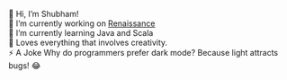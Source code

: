 👋 Hi, I’m Shubham! <br>🔭 I’m currently working on [Renaissance](https://github.com/kalviumcommunity/S59_Shubham_Capstone_Renaissance)<br>🌱 I’m currently learning Java and Scala<br>🤩 Loves everything that involves creativity. <br>⚡ A Joke Why do programmers prefer dark mode? Because light attracts bugs! 😂
